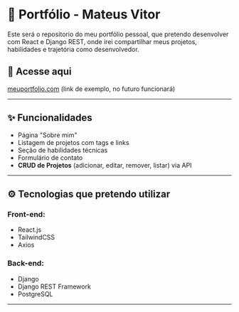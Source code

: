 # 💼 Portfólio - Mateus Vitor

Este será o repositorio do meu portfólio pessoal, que pretendo desenvolver com React e Django REST, onde irei compartilhar meus projetos, habilidades e trajetória como desenvolvedor.

## 🔗 Acesse aqui
[meuportfolio.com](https://meuportfolio.com) (link de exemplo, no futuro funcionará)

---

## ✨ Funcionalidades

- Página "Sobre mim"
- Listagem de projetos com tags e links
- Seção de habilidades técnicas
- Formulário de contato
- **CRUD de Projetos** (adicionar, editar, remover, listar) via API

---

## ⚙️ Tecnologias que pretendo utilizar

### Front-end:
- React.js
- TailwindCSS
- Axios

### Back-end:
- Django
- Django REST Framework
- PostgreSQL

---
